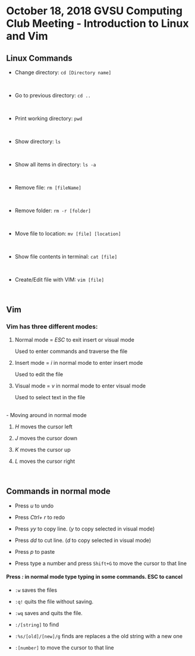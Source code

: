 # October 18, 2018 GVSU Computing Club Meeting - Introduction to Linux and Vim

## Linux Commands

- Change directory: ```cd [Directory name]```

<br/>

- Go to previous directory: ```cd ..```

<br/>

- Print working directory: ```pwd```

<br/>

- Show directory: ```ls```

<br/>

- Show all items in directory: ```ls -a```

<br/>

- Remove file: ```rm [fileName]```

<br/>

- Remove folder: ```rm -r [folder]```

<br/>

- Move file to location: ```mv [file] [location]```

<br/>

- Show file contents in terminal: ```cat [file]```

<br/>

- Create/Edit file with VIM: ```vim [file]```

<br/>

## Vim

### Vim has three different modes:

1. Normal mode = *ESC* to exit insert or visual mode

   Used to enter commands and traverse the file

2. Insert mode = *i* in normal mode to enter insert mode

   Used to edit the file

3. Visual mode = *v* in normal mode to enter visual mode

   Used to select text in the file

<br/>
- Moving around in normal mode

1. *H* moves the cursor left

2. *J* moves the cursor down

3. *K* moves the cursor up

4. *L* moves the cursor right

<br/>

## Commands in normal mode

- Press *u*  to undo

- Press *Ctrl+ r* to redo

- Press *yy* to copy line. (*y* to copy selected in visual mode)

- Press *dd* to cut line. (*d* to copy selected in visual mode)

- Press *p* to paste 

- Press type a number and press ```Shift+G``` to move the cursor to that line

#### Press *:* in normal mode type typing in some commands. ESC to cancel

- ```:w``` saves the files

- ```:q!``` quits the file without saving. 

- ```:wq``` saves and quits the file.

- ```:/[string]``` to find

- ```:%s/[old]/[new]/g``` finds are replaces a the old string with a new one

- ```:[number]``` to move the cursor to that line



